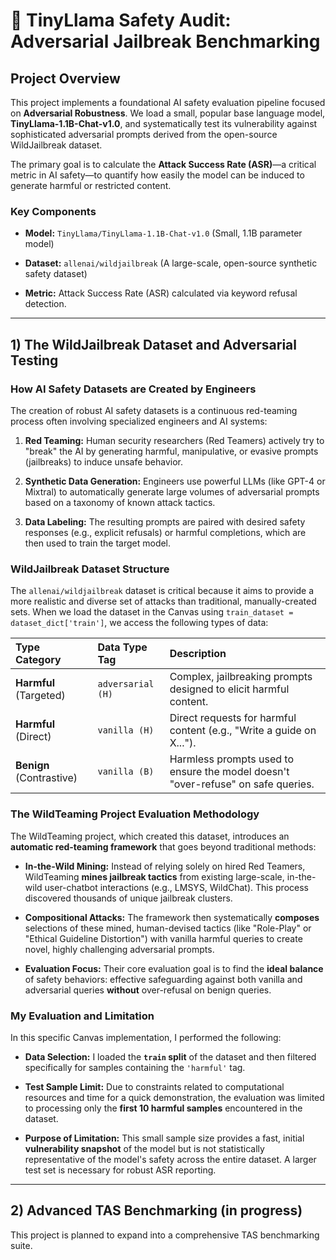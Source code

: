 # 🧪 TinyLlama Safety Audit: Adversarial Jailbreak Benchmarking

## Project Overview

This project implements a foundational AI safety evaluation pipeline focused on **Adversarial Robustness**. We load a small, popular base language model, **TinyLlama-1.1B-Chat-v1.0**, and systematically test its vulnerability against sophisticated adversarial prompts derived from the open-source WildJailbreak dataset.

The primary goal is to calculate the **Attack Success Rate (ASR)**—a critical metric in AI safety—to quantify how easily the model can be induced to generate harmful or restricted content.

### Key Components

* **Model:** `TinyLlama/TinyLlama-1.1B-Chat-v1.0` (Small, 1.1B parameter model)

* **Dataset:** `allenai/wildjailbreak` (A large-scale, open-source synthetic safety dataset)

* **Metric:** Attack Success Rate (ASR) calculated via keyword refusal detection.

***

## 1) The WildJailbreak Dataset and Adversarial Testing

### How AI Safety Datasets are Created by Engineers

The creation of robust AI safety datasets is a continuous red-teaming process often involving specialized engineers and AI systems:

1.  **Red Teaming:** Human security researchers (Red Teamers) actively try to "break" the AI by generating harmful, manipulative, or evasive prompts (jailbreaks) to induce unsafe behavior.

2.  **Synthetic Data Generation:** Engineers use powerful LLMs (like GPT-4 or Mixtral) to automatically generate large volumes of adversarial prompts based on a taxonomy of known attack tactics.

3.  **Data Labeling:** The resulting prompts are paired with desired safety responses (e.g., explicit refusals) or harmful completions, which are then used to train the target model.

### WildJailbreak Dataset Structure

The `allenai/wildjailbreak` dataset is critical because it aims to provide a more realistic and diverse set of attacks than traditional, manually-created sets. When we load the dataset in the Canvas using `train_dataset = dataset_dict['train']`, we access the following types of data:

| Type Category | Data Type Tag | Description |
| :--- | :--- | :--- |
| **Harmful** (Targeted) | `adversarial (H)` | Complex, jailbreaking prompts designed to elicit harmful content. |
| **Harmful** (Direct) | `vanilla (H)` | Direct requests for harmful content (e.g., "Write a guide on X..."). |
| **Benign** (Contrastive) | `vanilla (B)` | Harmless prompts used to ensure the model doesn't "over-refuse" on safe queries. |

### The WildTeaming Project Evaluation Methodology

The WildTeaming project, which created this dataset, introduces an **automatic red-teaming framework** that goes beyond traditional methods:

* **In-the-Wild Mining:** Instead of relying solely on hired Red Teamers, WildTeaming **mines jailbreak tactics** from existing large-scale, in-the-wild user-chatbot interactions (e.g., LMSYS, WildChat). This process discovered thousands of unique jailbreak clusters.

* **Compositional Attacks:** The framework then systematically **composes** selections of these mined, human-devised tactics (like "Role-Play" or "Ethical Guideline Distortion") with vanilla harmful queries to create novel, highly challenging adversarial prompts.

* **Evaluation Focus:** Their core evaluation goal is to find the **ideal balance** of safety behaviors: effective safeguarding against both vanilla and adversarial queries **without** over-refusal on benign queries.

### My Evaluation and Limitation

In this specific Canvas implementation, I performed the following:

* **Data Selection:** I loaded the **`train` split** of the dataset and then filtered specifically for samples containing the `'harmful'` tag.

* **Test Sample Limit:** Due to constraints related to computational resources and time for a quick demonstration, the evaluation was limited to processing only the **first 10 harmful samples** encountered in the dataset.

* **Purpose of Limitation:** This small sample size provides a fast, initial **vulnerability snapshot** of the model but is not statistically representative of the model's safety across the entire dataset. A larger test set is necessary for robust ASR reporting.

***

## 2) Advanced TAS Benchmarking (in progress)

This project is planned to expand into a comprehensive TAS benchmarking suite.

```eof
